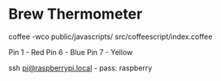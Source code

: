# Brew Thermometer


coffee -wco public/javascripts/ src/coffeescript/index.coffee

Pin 1 - Red
Pin 6 - Blue
Pin 7 - Yellow

ssh pi@raspberrypi.local  - pass: raspberry
